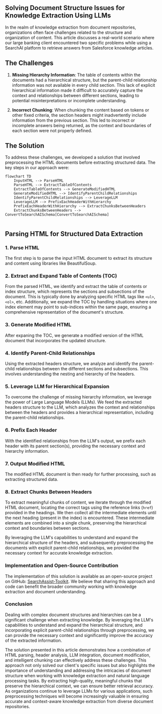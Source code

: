 ## Solving Document Structure Issues for Knowledge Extraction Using LLMs

In the realm of knowledge extraction from document repositories, organizations often face challenges related to the structure and organization of content. This article discusses a real-world scenario where our large banking client encountered two specific problems while using a SearchAI platform to retrieve answers from Salesforce knowledge articles.

## The Challenges

1. **Missing Hierarchy Information**: The table of contents within the documents had a hierarchical structure, but the parent-child relationship information was not available in every child section. This lack of explicit hierarchical information made it difficult to accurately capture the context and relationships between different sections, leading to potential misinterpretations or incomplete understanding.

2. **Incorrect Chunking**: When chunking the content based on tokens or other fixed criteria, the section headers might inadvertently include information from the previous section. This led to incorrect or incomplete answers being returned, as the context and boundaries of each section were not properly defined.

## The Solution

To address these challenges, we developed a solution that involved preprocessing the HTML documents before extracting structured data. The key steps in our approach were:

```mermaid
flowchart TD
    InputHTML --> ParseHTML
    ParseHTML --> ExtractTableOfContents
    ExtractTableOfContents --> GenerateModifiedHTML
    GenerateModifiedHTML --> IdentifyParentChildRelationships
    IdentifyParentChildRelationships --> LeverageLLM
    LeverageLLM --> PrefixEachHeaderWithHierarchy
    PrefixEachHeaderWithHierarchy --> ExtractChunksBetweenHeaders
    ExtractChunksBetweenHeaders --> ConvertToSearchAISchema[ConvertToSearchAISchema]
    
```

## Parsing HTML for Structured Data Extraction

### **1. Parse HTML**
The first step is to parse the input HTML document to extract its structure and content using libraries like BeautifulSoup.

### **2. Extract and Expand Table of Contents (TOC)**
From the parsed HTML, we identify and extract the table of contents or index structure, which represents the sections and subsections of the document. This is typically done by analyzing specific HTML tags like `<ul>`, `<ol>`, etc. Additionally, we expand the TOC by handling situations where one index element may point to sub-indices within the same page, ensuring a comprehensive representation of the document's structure.

### **3. Generate Modified HTML**
After expaning the TOC, we generate a modified version of the HTML document that incorporates the updated structure.

### **4. Identify Parent-Child Relationships**
Using the extracted headers structure, we analyze and identify the parent-child relationships between the different sections and subsections. This involves understanding the nesting and hierarchy of the headers.

### **5. Leverage LLM for Hierarchical Expansion**
To overcome the challenge of missing hierarchy information, we leverage the power of Large Language Models (LLMs). We feed the extracted headers structure to the LLM, which analyzes the context and relationships between the headers and provides a hierarchical representation, including the parent-child relationships.

### **6. Prefix Each Header**
With the identified relationships from the LLM's output, we prefix each header with its parent section(s), providing the necessary context and hierarchy information.

### **7. Output Modified HTML**
The modified HTML document is then ready for further processing, such as extracting structured data.

### **8. Extract Chunks Between Headers**
To extract meaningful chunks of content, we iterate through the modified HTML document, locating the correct tags using the reference links (`href`) provided in the headings. We then collect all the intermediate elements until the next heading (present in the index) is encountered. These intermediate elements are combined into a single chunk, preserving the hierarchical context and boundaries between sections.

By leveraging the LLM's capabilities to understand and expand the hierarchical structure of the headers, and subsequently preprocessing the documents with explicit parent-child relationships, we provided the necessary context for accurate knowledge extraction.

### Implementation and Open-Source Contribution
The implementation of this solution is available as an open-source project on GitHub: [SearchAssist-Toolkit](https://github.com/Koredotcom/SearchAssist-Toolkit/tree/master/Extraction/PNC_Extraction_Utility). We believe that sharing this approach and code can benefit the broader community working with knowledge extraction and document understanding.

### Conclusion
Dealing with complex document structures and hierarchies can be a significant challenge when extracting knowledge. By leveraging the LLM's capabilities to understand and expand the hierarchical structure, and incorporating explicit parent-child relationships through preprocessing, we can provide the necessary context and significantly improve the accuracy of the extracted information. 

The solution presented in this article demonstrates how a combination of HTML parsing, header analysis, LLM integration, document modification, and intelligent chunking can effectively address these challenges. This approach not only solved our client's specific issues but also highlights the importance of understanding and addressing the intricacies of document structure when working with knowledge extraction and natural language processing tasks. By extracting high-quality, meaningful chunks that preserve the hierarchical context, we can ensure better retrieval accuracy. As organizations continue to leverage LLMs for various applications, such preprocessing techniques will become increasingly valuable in ensuring accurate and context-aware knowledge extraction from diverse document repositories.
